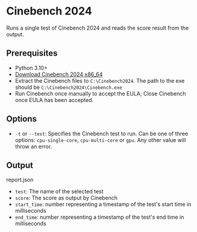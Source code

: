 # Cinebench 2024

Runs a single test of Cinebench 2024 and reads the score result from the output.

## Prerequisites

- Python 3.10+
- [Download Cinebench 2024 x86_64](https://mx-app-blob-prod.maxon.net/mx-package-production/website/windows/maxon/cinebench/Cinebench2024_win_x86_64.zip)
- Extract the Cinebench files to `C:\Cinebench2024`. The path to the exe should be `C:\Cinebench2024\Cinebench.exe`
- Run Cinebench once manually to accept the EULA; Close Cinebench once EULA has been accepted.

## Options

- `-t` or `--test`: Specifies the Cinebench test to run. Can be one of three options: `cpu-single-core`, `cpu-multi-core` or `gpu`. Any other value will throw an error.

## Output

report.json
- `test`: The name of the selected test
- `score`: The score as output by Cinebench
- `start_time`: number representing a timestamp of the test's start time in milliseconds
- `end_time`: number representing a timestamp of the test's end time in milliseconds